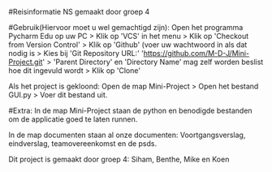 #Reisinformatie NS gemaakt door groep 4

#Gebruik(Hiervoor moet u wel gemachtigd zijn): 
Open het programma Pycharm Edu op uw PC > Klik op 'VCS' in het menu > Klik op 'Checkout from Version Control' > Klik op 'Github' (voer uw wachtwoord in als dat nodig is > Kies bij 'Git Repository URL:' 'https://github.com/M-D-J/Mini-Project.git' > 'Parent Directory' en 'Directory Name' mag zelf worden beslist hoe dit ingevuld wordt > Klik op 'Clone'

Als het project is gekloond: Open de map Mini-Project > Open het bestand GUI.py > Voer dit bestand uit.

#Extra:
In de map Mini-Project staan de python en benodigde bestanden om de applicatie goed te laten runnen. 

In de map documenten staan al onze documenten: Voortgangsverslag, eindverslag, teamovereenkomst en de psds.

Dit project is gemaakt door groep 4: Siham, Benthe, Mike en Koen
